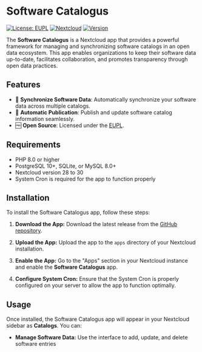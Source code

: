 # Software Catalogus

[![License: EUPL](https://img.shields.io/badge/License-EUPL-blue.svg)](https://opensource.org/licenses/EUPL)
[![Nextcloud](https://img.shields.io/badge/Nextcloud-Compatible-brightgreen)](https://nextcloud.com/)
[![Version](https://img.shields.io/badge/version-0.1.1-blue)]()

The **Software Catalogus** is a Nextcloud app that provides a powerful framework for managing and synchronizing software catalogs in an open data ecosystem. This app enables organizations to keep their software data up-to-date, facilitates collaboration, and promotes transparency through open data practices.

## Features

- 🔄 **Synchronize Software Data**: Automatically synchronize your software data across multiple catalogs.
- 📡 **Automatic Publication**: Publish and update software catalog information seamlessly.
- 🆓 **Open Source**: Licensed under the [EUPL](https://opensource.org/licenses/EUPL).

## Requirements

- PHP 8.0 or higher
- PostgreSQL 10+, SQLite, or MySQL 8.0+
- Nextcloud version 28 to 30
- System Cron is required for the app to function properly

## Installation

To install the Software Catalogus app, follow these steps:

1. **Download the App:**
   Download the latest release from the [GitHub repository](https://github.com/ConductionNL/SoftwareCatalogus/releases).

2. **Upload the App:**
   Upload the app to the `apps` directory of your Nextcloud installation.

3. **Enable the App:**
   Go to the "Apps" section in your Nextcloud instance and enable the **Software Catalogus** app.

4. **Configure System Cron:**
   Ensure that the System Cron is properly configured on your server to allow the app to function optimally.

## Usage

Once installed, the Software Catalogus app will appear in your Nextcloud sidebar as **Catalogs**. You can:

- **Manage Software Data:** Use the interface to add, update, and delete software entries
